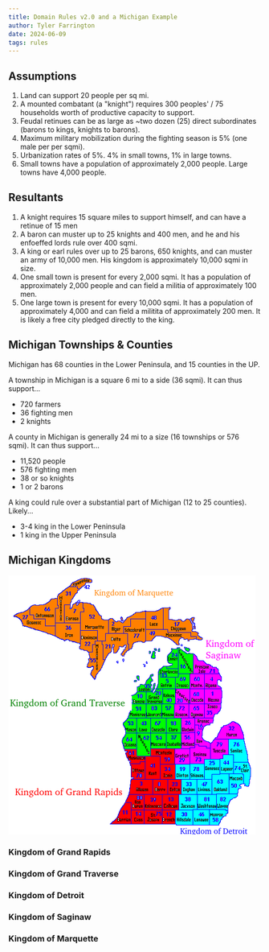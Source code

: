 ```yaml
---
title: Domain Rules v2.0 and a Michigan Example
author: Tyler Farrington
date: 2024-06-09
tags: rules
---
```


## Assumptions

1. Land can support 20 people per sq mi.
2. A mounted combatant (a "knight") requires 300 peoples' / 75 households worth of productive capacity to support.
3. Feudal retinues can be as large as ~two dozen (25) direct subordinates (barons to kings, knights to barons).
4. Maximum military mobilization during the fighting season is 5% (one male per per sqmi).
5. Urbanization rates of 5%. 4% in small towns, 1% in large towns.
6. Small towns have a population of approximately 2,000 people. Large towns have 4,000 people.

## Resultants

1. A knight requires 15 square miles to support himself, and can have a retinue of 15 men
2. A baron can muster up to 25 knights and 400 men, and he and his enfoeffed lords rule over 400 sqmi.
3. A king or earl rules over up to 25 barons, 650 knights, and can muster an army of 10,000 men. His kingdom is approximately 10,000 sqmi in size.
4. One small town is present for every 2,000 sqmi. It has a population of approximately 2,000 people and can field a militia of approximately 100 men.
5. One large town is present for every 10,000 sqmi. It has a population of approximately 4,000 and can field a militita of approximately 200 men. It is likely a free city pledged directly to the king.

## Michigan Townships & Counties

Michigan has 68 counties in the Lower Peninsula, and 15 counties in the UP.

A township in Michigan is a square 6 mi to a side (36 sqmi). It can thus support...

* 720 farmers
* 36 fighting men
* 2 knights

A county in Michigan is generally 24 mi to a size (16 townships or 576 sqmi). It can thus support...

* 11,520 people
* 576 fighting men
* 38 or so knights
* 1 or 2 barons

A king could rule over a substantial part of Michigan (12 to 25 counties). Likely...

* 3-4 king in the Lower Peninsula
* 1 king in the Upper Peninsula

## Michigan Kingdoms

![](../assets/img/MIcounties.png)

### Kingdom of Grand Rapids

### Kingdom of Grand Traverse

### Kingdom of Detroit

### Kingdom of Saginaw

### Kingdom of Marquette

